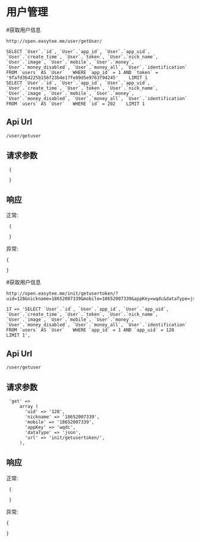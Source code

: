 用户管理
======



#获取用户信息

    http://open.easytee.me/user/getUser/

    SELECT `User`.`id`, `User`.`app_id`, `User`.`app_uid`, `User`.`create_time`, `User`.`token`, `User`.`nick_name`, `User`.`image`, `User`.`mobile`, `User`.`money`, `User`.`money_disabled`, `User`.`money_all`, `User`.`identification` FROM `users` AS `User`   WHERE `app_id` = 1 AND `token` = '9fafd364225b156f23b4e17fe89d5e9763f94245'    LIMIT 1
    SELECT `User`.`id`, `User`.`app_id`, `User`.`app_uid`, `User`.`create_time`, `User`.`token`, `User`.`nick_name`, `User`.`image`, `User`.`mobile`, `User`.`money`, `User`.`money_disabled`, `User`.`money_all`, `User`.`identification` FROM `users` AS `User`   WHERE `id` = 202    LIMIT 1


Api Url
------

    /user/getuser

请求参数
------

     {

     }

响应
------

正常:

     {

     }


异常:

    {

    }

#获取用户信息

    http://open.easytee.me/init/getusertoken/?uid=128&nickname=18652007339&mobile=18652007339&appKey=wqdc&dataType=json

    17 => 'SELECT `User`.`id`, `User`.`app_id`, `User`.`app_uid`, `User`.`create_time`, `User`.`token`, `User`.`nick_name`, `User`.`image`, `User`.`mobile`, `User`.`money`, `User`.`money_disabled`, `User`.`money_all`, `User`.`identification` FROM `users` AS `User`   WHERE `app_id` = 1 AND `app_uid` = 128    LIMIT 1',

Api Url
------

    /user/getuser

请求参数
------

     'get' =>
         array (
           'uid' => '128',
           'nickname' => '18652007339',
           'mobile' => '18652007339',
           'appKey' => 'wqdc',
           'dataType' => 'json',
           'url' => 'init/getusertoken/',
         ),


响应
------

正常:

     {

     }


异常:

    {

    }